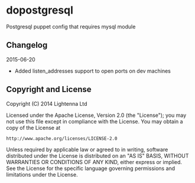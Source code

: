 dopostgresql
============

Postgresql puppet config that requires mysql module

Changelog
---------

2015-06-20

  * Added listen_addresses support to open ports on dev machines

Copyright and License
---------------------

Copyright (C) 2014 Lightenna Ltd

Licensed under the Apache License, Version 2.0 (the "License");
you may not use this file except in compliance with the License.
You may obtain a copy of the License at

    http://www.apache.org/licenses/LICENSE-2.0

Unless required by applicable law or agreed to in writing, software
distributed under the License is distributed on an "AS IS" BASIS,
WITHOUT WARRANTIES OR CONDITIONS OF ANY KIND, either express or implied.
See the License for the specific language governing permissions and
limitations under the License.

